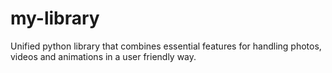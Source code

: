 # my-library
Unified python library that combines essential features for handling 
     photos, videos and animations in a user friendly way.

